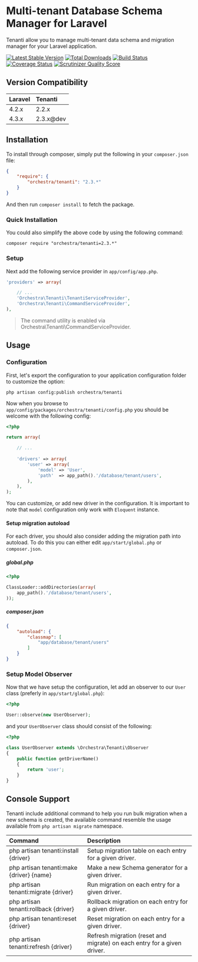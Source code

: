 Multi-tenant Database Schema Manager for Laravel
==============

Tenanti allow you to manage multi-tenant data schema and migration manager for your Laravel application.

[![Latest Stable Version](https://poser.pugx.org/orchestra/tenanti/v/stable.png)](https://packagist.org/packages/orchestra/tenanti) 
[![Total Downloads](https://poser.pugx.org/orchestra/tenanti/downloads.png)](https://packagist.org/packages/orchestra/tenanti) 
[![Build Status](https://travis-ci.org/orchestral/tenanti.svg?branch=master)](https://travis-ci.org/orchestral/tenanti) 
[![Coverage Status](https://coveralls.io/repos/orchestral/tenanti/badge.png?branch=master)](https://coveralls.io/r/orchestral/tenanti?branch=master) 
[![Scrutinizer Quality Score](https://scrutinizer-ci.com/g/orchestral/tenanti/badges/quality-score.png?b=master)](https://scrutinizer-ci.com/g/orchestral/tenanti/) 

## Version Compatibility

Laravel  | Tenanti
:--------|:---------
 4.2.x   | 2.2.x
 4.3.x   | 2.3.x@dev

## Installation

To install through composer, simply put the following in your `composer.json` file:
 
```json
{
	"require": {
		"orchestra/tenanti": "2.3.*"
	}	
}
```

And then run `composer install` to fetch the package.

### Quick Installation

You could also simplify the above code by using the following command:

```
composer require "orchestra/tenanti=2.3.*"
```

### Setup

Next add the following service provider in `app/config/app.php`.

```php
'providers' => array(

	// ...
	'Orchestra\Tenanti\TenantiServiceProvider',
	'Orchestra\Tenanti\CommandServiceProvider',
),
```

> The command utility is enabled via Orchestra\Tenanti\CommandServiceProvider.

## Usage

### Configuration

First, let's export the configuration to your application configuration folder to customize the option:

```
php artisan config:publish orchestra/tenanti
```

Now when you browse to `app/config/packages/orchestra/tenanti/config.php` you should be welcome with the following config:

```php
<?php

return array(

	// ...
	
	'drivers' => array(
        'user' => array(
            'model' => 'User',
            'path'  => app_path().'/database/tenant/users',
        ),
    ),
);
```

You can customize, or add new driver in the configuration. It is important to note that `model` configuration only work with `Eloquent` instance.

#### Setup migration autoload

For each driver, you should also consider adding the migration path into autoload. To do this you can either edit `app/start/global.php` or `composer.json`.

##### global.php

```php
<?php

ClassLoader::addDirectories(array(
	app_path().'/database/tenant/users',
));
```

##### composer.json

```json
{
	"autoload": {
		"classmap": [
			"app/database/tenant/users"
		]
	}
}
```

### Setup Model Observer

Now that we have setup the configuration, let add an observer to our `User` class (preferly in `app/start/global.php`):

```php
<?php

User::observe(new UserObserver);
```

and your `UserObserver` class should consist of the following:

```php
<?php

class UserObserver extends \Orchestra\Tenanti\Observer
{
	public function getDriverName()
	{
		return 'user';
	}
}
```

## Console Support

Tenanti include additional command to help you run bulk migration when a new schema is created, the available command resemble the usage available from `php artisan migrate` namespace.

Command                                    | Description
:------------------------------------------|:---------------------
 php artisan tenanti:install {driver}      | Setup migration table on each entry for a given driver.
 php artisan tenanti:make {driver} {name}  | Make a new Schema generator for a given driver.
 php artisan tenanti:migrate {driver}      | Run migration on each entry for a given driver.
 php artisan tenanti:rollback {driver}     | Rollback migration on each entry for a given driver.
 php artisan tenanti:reset {driver}        | Reset migration on each entry for a given driver.
 php artisan tenanti:refresh {driver}      | Refresh migration (reset and migrate) on each entry for a given driver. 